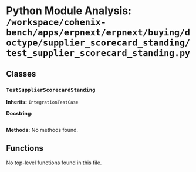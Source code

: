 # Python Module Analysis: `/workspace/cohenix-bench/apps/erpnext/erpnext/buying/doctype/supplier_scorecard_standing/test_supplier_scorecard_standing.py`

## Classes

### `TestSupplierScorecardStanding`
**Inherits:** `IntegrationTestCase`


**Docstring:**
```

```

**Methods:**
No methods found.




## Functions

No top-level functions found in this file.
